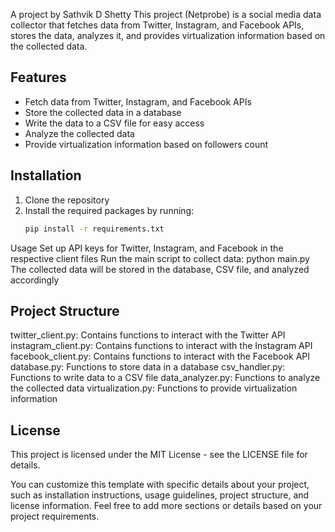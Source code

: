 A project by Sathvik D Shetty
This project (Netprobe) is a social media data collector that fetches data from Twitter, Instagram, and Facebook APIs, stores the data, analyzes it, and provides virtualization information based on the collected data.

## Features

- Fetch data from Twitter, Instagram, and Facebook APIs
- Store the collected data in a database
- Write the data to a CSV file for easy access
- Analyze the collected data
- Provide virtualization information based on followers count

## Installation

1. Clone the repository
2. Install the required packages by running:
   ```bash
   pip install -r requirements.txt
Usage
Set up API keys for Twitter, Instagram, and Facebook in the respective client files
Run the main script to collect data: python main.py
The collected data will be stored in the database, CSV file, and analyzed accordingly

## Project Structure
twitter_client.py: Contains functions to interact with the Twitter API
instagram_client.py: Contains functions to interact with the Instagram API
facebook_client.py: Contains functions to interact with the Facebook API
database.py: Functions to store data in a database
csv_handler.py: Functions to write data to a CSV file
data_analyzer.py: Functions to analyze the collected data
virtualization.py: Functions to provide virtualization information


## License
This project is licensed under the MIT License - see the LICENSE file for details.


You can customize this template with specific details about your project, such as installation instructions, usage guidelines, project structure, and license information. Feel free to add more sections or details based on your project requirements.